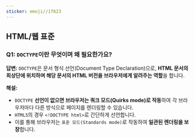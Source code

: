 ```yaml
---
sticker: emoji//1f623
---
```

## HTML/웹 표준
### Q1: `DOCTYPE`이란 무엇이며 왜 필요한가요?

**답변:** `DOCTYPE`은 문서 형식 선언(Document Type Declaration)으로, **HTML 문서의 최상단에 위치하며 해당 문서의 HTML 버전을 브라우저에게 알려주는 역할**을 합니다.

**해설:**
- `DOCTYPE` **선언이 없으면 브라우저는 쿼크 모드(Quirks mode)로 작동**하여 각 브라우저마다 다른 방식으로 페이지를 렌더링할 수 있습니다.
- `HTML5`의 경우 `<!DOCTYPE html>`로 간단하게 선언합니다.
- 이를 통해 브라우저는 `표준 모드(Standards mode)`로 작동하여 **일관된 렌더링을 보장**합니다.